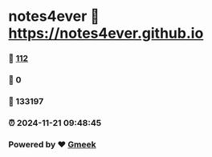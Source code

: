 # notes4ever :link: https://notes4ever.github.io 
### :page_facing_up: [112](https://notes4ever.github.io/tag.html) 
### :speech_balloon: 0 
### :hibiscus: 133197 
### :alarm_clock: 2024-11-21 09:48:45 
### Powered by :heart: [Gmeek](https://github.com/Meekdai/Gmeek)
